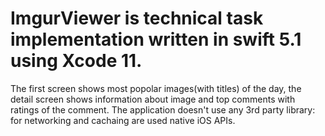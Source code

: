 # ImgurViewer is technical task implementation written in swift 5.1 using Xcode 11.
The first screen shows most popolar images(with titles) of the day, the detail screen shows information about image and top comments with ratings of the comment.
The application doesn't use any 3rd party library: for networking and cachaing are used native iOS APIs.

